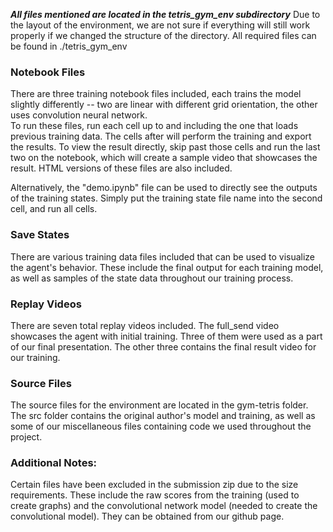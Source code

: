 ***All files mentioned are located in the tetris_gym_env subdirectory***
Due to the layout of the environment, we are not sure if everything will still work properly if we changed the structure of the directory.
All required files can be found in ./tetris_gym_env  

### Notebook Files
There are three training notebook files included, each trains the model slightly differently -- two are linear with different grid orientation, the other uses convolution neural network.  
To run these files, run each cell up to and including the one that loads previous training data. The cells after will perform the training and export the results. To view the result directly, skip past those cells and run the last two on the notebook, which will create a sample video that showcases the result. HTML versions of these files are also included.

Alternatively, the "demo.ipynb" file can be used to directly see the outputs of the training states. Simply put the training state file name into the second cell, and run all cells.


### Save States
There are various training data files included that can be used to visualize the agent's behavior. These include the final output for each training model, as well as samples of the state data throughout our training process.

### Replay Videos
There are seven total replay videos included. The full_send video showcases the agent with initial training. Three of them were used as a part of our final presentation. The other three contains the final result video for our training.  

### Source Files
The source files for the environment are located in the gym-tetris folder. The src folder contains the original author's model and training, as well as some of our miscellaneous files containing code we used throughout the project.

### Additional Notes:
Certain files have been excluded in the submission zip due to the size requirements. These include the raw scores from the training (used to create graphs) and the convolutional network model (needed to create the convolutional model). They can be obtained from our github page.
